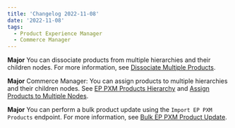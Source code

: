 ```yaml
---
title: 'Changelog 2022-11-08'
date: '2022-11-08'
tags:
  - Product Experience Manager
  - Commerce Manager
---
```

**Major** You can dissociate products from multiple hierarchies and their children nodes. For more information, see [Dissociate Multiple Products](/docs/pxm/products/dissociate-multiple-products).

**Major** Commerce Manager: You can assign products to multiple hierarchies and their children nodes. See [EP PXM Products Hierarchy](/docs/pxm/hierarchies/hierarchy) and [Assign Products to Multiple Nodes](/docs/pxm/products/assign-nodes).

**Major** You can perform a bulk product update using the `Import EP PXM Products` endpoint. For more information, see [Bulk EP PXM Product Update](/docs/pxm/products/bulk-product-update-pxm).

